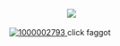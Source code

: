 ㅤㅤㅤㅤㅤㅤㅤㅤ![](https://komarev.com/ghpvc/?username=antonkomarev&color=b5b5b5&label=۶ৎ)


[![1000002793](https://github.com/user-attachments/assets/10dda8f7-5a5a-4cbe-9aba-30bcf54fa6b7)
](https://rentry.co/victimising)
click faggot
